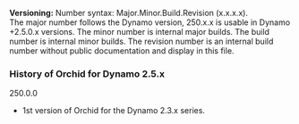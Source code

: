 ﻿**Versioning:** Number syntax: Major.Minor.Build.Revision (x.x.x.x).  
The major number follows the Dynamo version, 250.x.x is usable in Dynamo +2.5.0.x versions. The minor number is internal major builds. The build number is internal minor builds. The revision number is an internal build number without public documentation and display in this file.  


### History of Orchid for Dynamo 2.5.x ###  
   
250.0.0  	
- 1st version of Orchid for the Dynamo 2.3.x series.  
